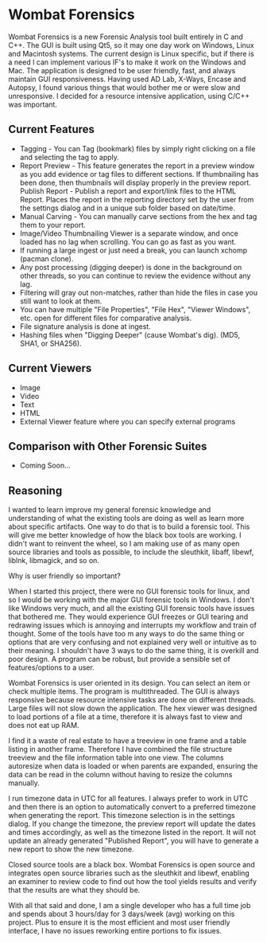 # Wombat Forensics

Wombat Forensics is a new Forensic Analysis tool built entirely in C and C++. The GUI is built using Qt5, so it may one day work on Windows, Linux and Macintosh systems. The current design is Linux specific, but if there is a need I can implement various IF's to make it work on the Windows and Mac. The application is designed to be user friendly, fast, and always maintain GUI responsiveness. Having used AD Lab, X-Ways, Encase and Autopsy, I found various things that would bother me or were slow and unresponsive. I decided for a resource intensive application, using C/C++ was important.

Current Features
-----------------
* Tagging - You can Tag (bookmark) files by simply right clicking on a file and selecting the tag to apply.
* Report Preview - This feature generates the report in a preview window as you add evidence or tag files to different sections. If thumbnailing has been done, then thumbnails will display properly in the preview report.
Publish Report - Publish a report and export/link files to the HTML Report. Places the report in the reporting directory set by the user from the settings dialog and in a unique sub folder based on date/time.
* Manual Carving - You can manually carve sections from the hex and tag them to your report.
* Image/Video Thumbnailing Viewer is a separate window, and once loaded has no lag when scrolling. You can go as fast as you want.
* If running a large ingest or just need a break, you can launch xchomp (pacman clone).
* Any post processing (digging deeper) is done in the background on other threads, so you can continue to review the evidence without any lag.
* Filtering will gray out non-matches, rather than hide the files in case you still want to look at them.
* You can have multiple "File Properties", "File Hex", "Viewer Windows", etc. open for different files for comparative analysis.
* File signature analysis is done at ingest.
* Hashing files when "Digging Deeper" (cause Wombat's dig). (MD5, SHA1, or SHA256).

Current Viewers
--
* Image
* Video
* Text
* HTML
* External Viewer feature where you can specify external programs

Comparison with Other Forensic Suites
--
* Coming Soon...

Reasoning
--

I wanted to learn improve my general forensic knowledge and understanding of what the existing tools are doing as well as learn more about specific artifacts. One way to do that is to build a forensic tool. This will give me better knowledge of how the black box tools are working. I didn't want to reinvent the wheel, so I am making use of as many open source libraries and tools as possible, to include the sleuthkit, libaff, libewf, liblnk, libmagick, and so on.

Why is user friendly so important?

When I started this project, there were no GUI forensic tools for linux, and so I would be working with the major GUI forensic tools in Windows. I don't like Windows very much, and all the existing GUI forensic tools have issues that bothered me. They would experience GUI freezes or GUI tearing and redrawing issues which is annoying and interrupts my workflow and train of thought. Some of the tools have too m any ways to do the same thing or options that are very confusing and not explained very well or intuitive as to their meaning. I shouldn't have 3 ways to do the same thing, it is overkill and poor design. A program can be robust, but provide a sensible set of features/options to a user.

Wombat Forensics is user oriented in its design. You can select an item or check multiple items. The program is multithreaded. The GUI is always responsive because resource intensive tasks are done on different threads. Large files will not slow down the application. The hex viewer was designed to load portions of a file at a time, therefore it is always fast to view and does not eat up RAM.

I find it a waste of real estate to have a treeview in one frame and a table listing in another frame. Therefore I have combined the file structure treeview and the file information table into one view. The columns autoresize when data is loaded or when parents are expanded, ensuring the data can be read in the column without having to resize the columns manually.

I run timezone data in UTC for all features. I always prefer to work in UTC and then there is an option to automatically convert to a preferred timezone when generating the report. This timezone selection is in the settings dialog. If you change the timezone, the preview report will update the dates and times accordingly, as well as the timezone listed in the report. It will not update an already generated "Published Report", you will have to generate a new report to show the new timezone.

Closed source tools are a black box. Wombat Forensics is open source and integrates open source libraries such as the sleuthkit and libewf, enabling an examiner to review code to find out how the tool yields results and verify that the results are what they should be.

With all that said and done, I am a single developer who has a full time job and spends about 3 hours/day for 3 days/week (avg) working on this project. Plus to ensure it is the most efficient and most user friendly interface, I have no issues reworking entire portions to fix issues.
